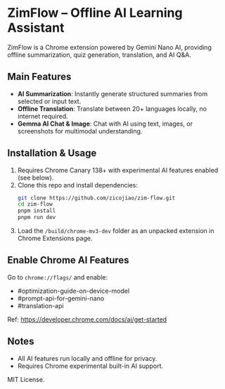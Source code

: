 # ZimFlow – Offline AI Learning Assistant

ZimFlow is a Chrome extension powered by Gemini Nano AI, providing offline summarization, quiz generation, translation, and AI Q&A.

## Main Features

- **AI Summarization**: Instantly generate structured summaries from selected or input text.
- **Offline Translation**: Translate between 20+ languages locally, no internet required.
- **Gemma AI Chat & Image**: Chat with AI using text, images, or screenshots for multimodal understanding.

## Installation & Usage

1. Requires Chrome Canary 138+ with experimental AI features enabled (see below).
2. Clone this repo and install dependencies:
   ```bash
   git clone https://github.com/zicojiao/zim-flow.git
   cd zim-flow
   pnpm install
   pnpm run dev
   ```
3. Load the `/build/chrome-mv3-dev` folder as an unpacked extension in Chrome Extensions page.

## Enable Chrome AI Features

Go to `chrome://flags/` and enable:
- #optimization-guide-on-device-model
- #prompt-api-for-gemini-nano
- #translation-api

Ref: https://developer.chrome.com/docs/ai/get-started

## Notes

- All AI features run locally and offline for privacy.
- Requires Chrome experimental built-in AI support.

MIT License. 